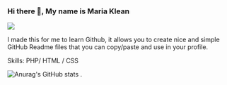 ### Hi there 👋, My name is Maria Klean
![](https://arturssmirnovs.github.io/github-profile-readme-generator/images/banner.png)

I made this for me to learn Github, it allows you to create nice and simple GitHub Readme files that you can copy/paste and use in your profile.

Skills: PHP/ HTML / CSS






![Anurag's GitHub stats](https://github-readme-stats.vercel.app/api?username=MariakleanNegrete&show_icons=true&theme=radical)
.
